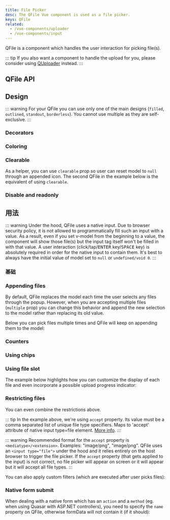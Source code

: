 ```yaml
---
title: File Picker
desc: The QFile Vue component is used as a file picker.
keys: QFile
related:
  - /vue-components/uploader
  - /vue-components/input
---
```


QFile is a component which handles the user interaction for picking file(s).

::: tip
If you also want a component to handle the upload for you, please consider using [QUploader](/vue-components/uploader) instead.
:::

## QFile API

<doc-api file="QFile" />

## Design

::: warning
For your QFile you can use only one of the main designs (`filled`, `outlined`, `standout`, `borderless`). You cannot use multiple as they are self-exclusive.
:::

<doc-example title="Design Overview" file="QFile/DesignOverview" />

### Decorators

<doc-example title="Decorators" file="QFile/Decorators" />

### Coloring

<doc-example title="Coloring" file="QFile/Coloring" />

### Clearable
As a helper, you can use `clearable` prop so user can reset model to `null` through an appended icon. The second QFile in the example below is the equivalent of using `clearable`.

<doc-example title="Clearable" file="QFile/Clearable" />

### Disable and readonly

<doc-example title="Disable and readonly" file="QFile/DisableReadonly" />

## 用法

::: warning
Under the hood, QFile uses a native input. Due to browser security policy, it is not allowed to programmatically fill such an input with a value. As a result, even if you set v-model from the beginning to a value, the component will show those file(s) but the input tag itself won't be filled in with that value. A user interaction (click/tap/<kbd>ENTER</kbd> key/<kbd>SPACE</kbd> key) is absolutely required in order for the native input to contain them. It's best to always have the initial value of model set to `null` or `undefined/void 0`.
:::

### 基础

<doc-example title="Single file" file="QFile/BasicSingle" />

<doc-example title="Multiple files" file="QFile/BasicMultiple" />

### Appending files

By default, QFile replaces the model each time the user selects any files through the popup. However, when you are accepting multiple files (`multiple` prop) you can change this behavior and append the new selection to the model rather than replacing its old value.

Below you can pick files multiple times and QFile will keep on appending them to the model:

<doc-example title="Appending files" file="QFile/AppendingFiles" />

### Counters

<doc-example title="Basic counter" file="QFile/CounterBasic" />

<doc-example title="Counter label" file="QFile/CounterLabel" />

### Using chips

<doc-example title="With chips" file="QFile/WithChips" />

### Using file slot

The example below highlights how you can customize the display of each file and even incorporate a possible upload progress indicator:

<doc-example title="With progress indicator" file="QFile/WithProgress" />

### Restricting files

<doc-example title="Basic restrictions" file="QFile/RestrictionBasic" />

You can even combine the restrictions above.

::: tip
In the example above, we're using `accept` property. Its value must be a comma separated list of unique file type specifiers. Maps to 'accept' attribute of native input type=file element. [More info](https://developer.mozilla.org/en-US/docs/Web/HTML/Element/input/file#Unique_file_type_specifiers).
:::

::: warning
Recommended format for the `accept` property is `<mediatype>/<extension>`. Examples: "image/png", "image/png". QFile uses an `<input type="file">` under the hood and it relies entirely on the host browser to trigger the file picker. If the `accept` property (that gets applied to the input) is not correct, no file picker will appear on screen or it will appear but it will accept all file types.
:::

You can also apply custom filters (which are executed after user picks files):

<doc-example title="Filter" file="QFile/RestrictionFilter" />


### Native form submit

When dealing with a native form which has an `action` and a `method` (eg. when using Quasar with ASP.NET controllers), you need to specify the `name` property on QFile, otherwise formData will not contain it (if it should):

<doc-example title="Native form" file="QFile/NativeForm" />
